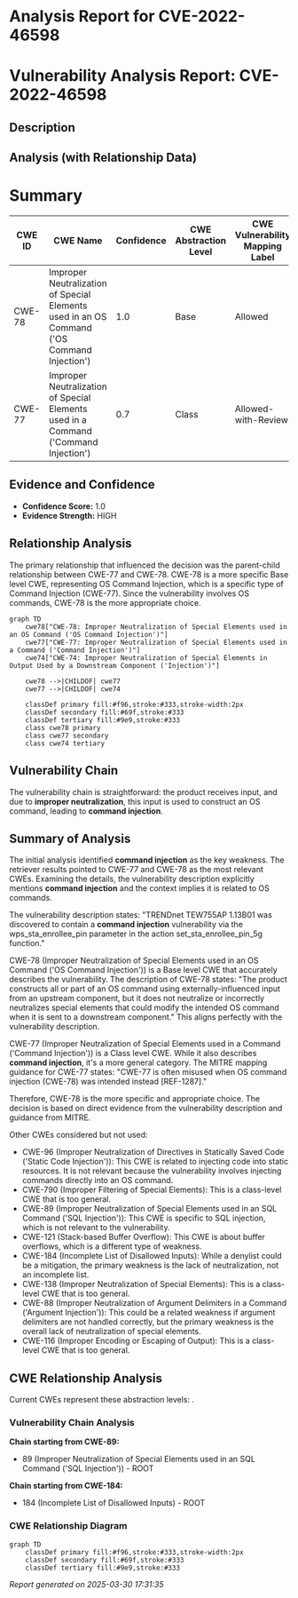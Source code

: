 # Analysis Report for CVE-2022-46598

# Vulnerability Analysis Report: CVE-2022-46598

## Description



## Analysis (with Relationship Data)

# Summary
| CWE ID | CWE Name | Confidence | CWE Abstraction Level | CWE Vulnerability Mapping Label | CWE-Vulnerability Mapping Notes |
|---|---|---|---|---|---|
| CWE-78 | Improper Neutralization of Special Elements used in an OS Command ('OS Command Injection') | 1.0 | Base | Allowed | Primary CWE |
| CWE-77 | Improper Neutralization of Special Elements used in a Command ('Command Injection') | 0.7 | Class | Allowed-with-Review | Secondary Candidate |

## Evidence and Confidence

*   **Confidence Score:** 1.0
*   **Evidence Strength:** HIGH

## Relationship Analysis
The primary relationship that influenced the decision was the parent-child relationship between CWE-77 and CWE-78. CWE-78 is a more specific Base level CWE, representing OS Command Injection, which is a specific type of Command Injection (CWE-77). Since the vulnerability involves OS commands, CWE-78 is the more appropriate choice.

```mermaid
graph TD
    cwe78["CWE-78: Improper Neutralization of Special Elements used in an OS Command ('OS Command Injection')"]
    cwe77["CWE-77: Improper Neutralization of Special Elements used in a Command ('Command Injection')"]
    cwe74["CWE-74: Improper Neutralization of Special Elements in Output Used by a Downstream Component ('Injection')"]

    cwe78 -->|CHILDOF| cwe77
    cwe77 -->|CHILDOF| cwe74

    classDef primary fill:#f96,stroke:#333,stroke-width:2px
    classDef secondary fill:#69f,stroke:#333
    classDef tertiary fill:#9e9,stroke:#333
    class cwe78 primary
    class cwe77 secondary
    class cwe74 tertiary
```

## Vulnerability Chain
The vulnerability chain is straightforward: the product receives input, and due to **improper neutralization**, this input is used to construct an OS command, leading to **command injection**.

## Summary of Analysis
The initial analysis identified **command injection** as the key weakness. The retriever results pointed to CWE-77 and CWE-78 as the most relevant CWEs. Examining the details, the vulnerability description explicitly mentions **command injection** and the context implies it is related to OS commands.

The vulnerability description states: "TRENDnet TEW755AP 1.13B01 was discovered to contain a **command injection** vulnerability via the wps_sta_enrollee_pin parameter in the action set_sta_enrollee_pin_5g function."

CWE-78 (Improper Neutralization of Special Elements used in an OS Command ('OS Command Injection')) is a Base level CWE that accurately describes the vulnerability. The description of CWE-78 states: "The product constructs all or part of an OS command using externally-influenced input from an upstream component, but it does not neutralize or incorrectly neutralizes special elements that could modify the intended OS command when it is sent to a downstream component." This aligns perfectly with the vulnerability description.

CWE-77 (Improper Neutralization of Special Elements used in a Command ('Command Injection')) is a Class level CWE. While it also describes **command injection**, it's a more general category. The MITRE mapping guidance for CWE-77 states: "CWE-77 is often misused when OS command injection (CWE-78) was intended instead [REF-1287]."

Therefore, CWE-78 is the more specific and appropriate choice. The decision is based on direct evidence from the vulnerability description and guidance from MITRE.

Other CWEs considered but not used:

*   CWE-96 (Improper Neutralization of Directives in Statically Saved Code ('Static Code Injection')): This CWE is related to injecting code into static resources. It is not relevant because the vulnerability involves injecting commands directly into an OS command.
*   CWE-790 (Improper Filtering of Special Elements): This is a class-level CWE that is too general.
*   CWE-89 (Improper Neutralization of Special Elements used in an SQL Command ('SQL Injection')): This CWE is specific to SQL injection, which is not relevant to the vulnerability.
*   CWE-121 (Stack-based Buffer Overflow): This CWE is about buffer overflows, which is a different type of weakness.
*   CWE-184 (Incomplete List of Disallowed Inputs): While a denylist could be a mitigation, the primary weakness is the lack of neutralization, not an incomplete list.
*   CWE-138 (Improper Neutralization of Special Elements): This is a class-level CWE that is too general.
*   CWE-88 (Improper Neutralization of Argument Delimiters in a Command ('Argument Injection')): This could be a related weakness if argument delimiters are not handled correctly, but the primary weakness is the overall lack of neutralization of special elements.
*   CWE-116 (Improper Encoding or Escaping of Output): This is a class-level CWE that is too general.


## CWE Relationship Analysis

Current CWEs represent these abstraction levels: .


### Vulnerability Chain Analysis

**Chain starting from CWE-89:**
- 89 (Improper Neutralization of Special Elements used in an SQL Command ('SQL Injection')) - ROOT


**Chain starting from CWE-184:**
- 184 (Incomplete List of Disallowed Inputs) - ROOT



### CWE Relationship Diagram

```mermaid
graph TD
    classDef primary fill:#f96,stroke:#333,stroke-width:2px
    classDef secondary fill:#69f,stroke:#333
    classDef tertiary fill:#9e9,stroke:#333
```



*Report generated on 2025-03-30 17:31:35*
